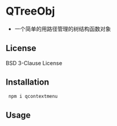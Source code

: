 # QTreeObj

* 一个简单的用路径管理的树结构函数对象


## License
BSD 3-Clause License

## Installation
```javascript
 npm i qcontextmenu
```

## Usage

``` javascript
 
```
